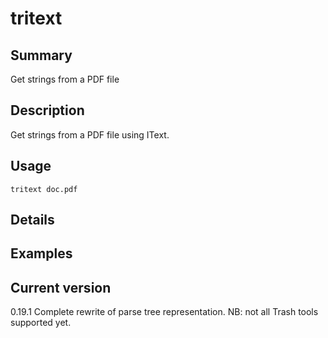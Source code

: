 # tritext

## Summary

Get strings from a PDF file

## Description

Get strings from a PDF file using IText.

## Usage

    tritext doc.pdf

## Details

## Examples

## Current version

0.19.1 Complete rewrite of parse tree representation. NB: not all Trash tools supported yet.
